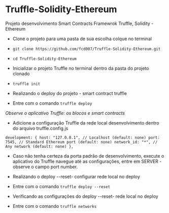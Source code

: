 # Truffle-Solidity-Ethereum
Projeto desenvolvimento Smart Contracts Framewrok Truffle, Solidity - Ethereum

* Clone o projeto para uma pasta de sua escolha colque no terminal

* `git clone https://github.com/fcd007/Truffle-Solidity-Ethereum.git`
* `cd Truffle-Solidity-Ethereum`

* Inicializar o projeto Truffle no terminal dentro da pasta do projeto clonado
* `truffle init`

* Realizando o deploy do projeto - smart contract truffle
* Entre com o comando `truffle deploy`

*Observe o aplicativo Truffle: os blocos e smart contracts*

* Adicione a configuração Truffle da rede local desenvolvimento dentro do arquivo truffle.config.js

`development: {
      host: "127.0.0.1", // Localhost (default: none)
      port: 7545, // Standard Ethereum port (default: none)
      network_id: "*", // Any network (default: none)
    },`
    
* Caso não tenha certeza da porta padrão de desenvolvimento, execute o aplicativo do Truffle
navegue até as configurações, entre em SERVER - observe o campo port number.

* Realizando o deploy --reset- configurar rede local no deploy
* Entre com o comando `truffle deploy --reset`

* Verificando as configurações do deploy --reset- rede local no deploy
* Entre com o comando `truffle networks`
